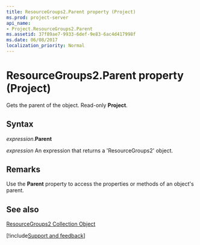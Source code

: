 ```yaml
---
title: ResourceGroups2.Parent property (Project)
ms.prod: project-server
api_name:
- Project.ResourceGroups2.Parent
ms.assetid: 37f89ae7-9933-6def-9e83-6ac4d417998f
ms.date: 06/08/2017
localization_priority: Normal
---
```



# ResourceGroups2.Parent property (Project)

Gets the parent of the object. Read-only  **Project**.


## Syntax

_expression_.**Parent**

 _expression_ An expression that returns a 'ResourceGroups2' object.


## Remarks

Use the  **Parent** property to access the properties or methods of an object's parent.


## See also


[ResourceGroups2 Collection Object](Project.resourcegroups2(object).md)

[!include[Support and feedback](~/includes/feedback-boilerplate.md)]